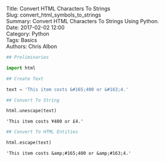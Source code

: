Title: Convert HTML Characters To Strings    
Slug: convert_html_symbols_to_strings  
Summary: Convert HTML Characters To Strings Using Python.  
Date: 2017-02-02 12:00  
Category: Python  
Tags: Basics  
Authors: Chris Albon  


```python
## Preliminaries
```


```python
import html
```


```python
## Create Text
```


```python
text = 'This item costs &#165;400 or &#163;4.'
```


```python
## Convert To String
```


```python
html.unescape(text)
```




    'This item costs ¥400 or £4.'




```python
## Convert To HTML Entities
```


```python
html.escape(text)
```




    'This item costs &amp;#165;400 or &amp;#163;4.'

